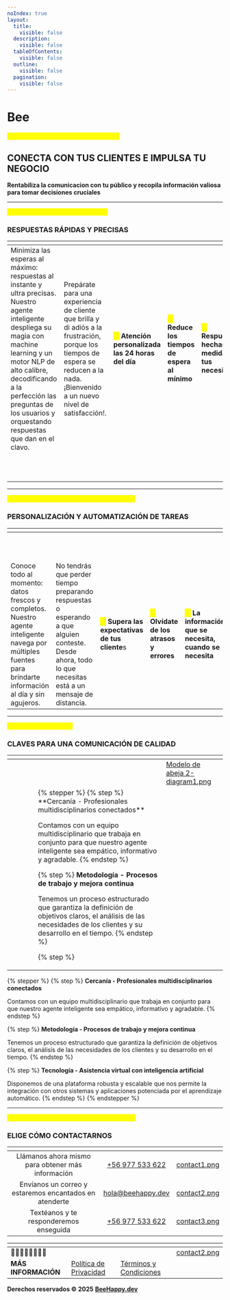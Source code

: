 ```yaml
---
noIndex: true
layout:
  title:
    visible: false
  description:
    visible: false
  tableOfContents:
    visible: false
  outline:
    visible: false
  pagination:
    visible: false
---
```


# Bee

<mark style="color:yellow;">**DESCUBRE NUEVAS OPORTUNIDADES**</mark>

## CONECTA CON TUS CLIENTES E IMPULSA TU NEGOCIO

**Rentabiliza la comunicacion con tu público y recopila información valiosa para tomar decisiones cruciales**

***

<mark style="color:yellow;">**REDUCE LOS TIEMPOS DE ESPERA**</mark>

### RESPUESTAS RÁPIDAS Y PRECISAS

<table data-card-size="large" data-view="cards" data-full-width="false"><thead><tr><th></th><th></th><th></th><th></th><th></th><th data-hidden data-card-cover data-type="files"></th></tr></thead><tbody><tr><td>Minimiza las esperas al máximo: respuestas al instante y ultra precisas. Nuestro agente inteligente despliega su magia con machine learning y un motor NLP de alto calibre, decodificando a la perfección las preguntas de los usuarios y orquestando respuestas que dan en el clavo.</td><td>Prepárate para una experiencia de cliente que brilla y di adiós a la frustración, porque los tiempos de espera se reducen a la nada. ¡Bienvenido a un nuevo nivel de satisfacción!.</td><td><mark style="color:yellow;"><strong>✔</strong></mark> <strong>Atención personalizada las 24 horas del día</strong></td><td><mark style="color:yellow;"><strong>✔</strong></mark> <strong>Reduce los tiempos de espera al mínimo</strong></td><td><mark style="color:yellow;"><strong>✔</strong></mark> <strong>Respuestas hechas a la medida de tus necesidades</strong></td><td></td></tr><tr><td></td><td></td><td></td><td></td><td></td><td><a href=".gitbook/assets/Modelo de abeja 2-diagram1.png">Modelo de abeja 2-diagram1.png</a></td></tr></tbody></table>

***

<mark style="color:yellow;">**CENTRA TU ATENCIÓN EN LO IMPORTANTE**</mark>

### PERSONALIZACIÓN Y AUTOMATIZACIÓN DE TAREAS

<table data-card-size="large" data-view="cards"><thead><tr><th></th><th></th><th></th><th></th><th></th><th data-hidden data-card-cover data-type="files"></th></tr></thead><tbody><tr><td></td><td></td><td></td><td></td><td></td><td><a href=".gitbook/assets/Modelo de abeja 2-diagram1.png">Modelo de abeja 2-diagram1.png</a></td></tr><tr><td>Conoce todo al momento: datos frescos y completos. Nuestro agente inteligente navega por múltiples fuentes para brindarte información al día y sin agujeros.</td><td>No tendrás que perder tiempo preparando respuestas o esperando a que alguien conteste. Desde ahora, todo lo que necesitas está a un mensaje de distancia.</td><td><mark style="color:yellow;"><strong>✔</strong></mark> <strong>Supera las expectativas de tus cliente</strong>s</td><td><mark style="color:yellow;"><strong>✔</strong></mark> <strong>Olvídate de los atrasos y errores</strong></td><td><mark style="color:yellow;"><strong>✔</strong></mark> <strong>La información que se necesita, cuando se necesita</strong></td><td></td></tr></tbody></table>

***

<mark style="color:yellow;">**ALCANZA TUS METAS**</mark>

### CLAVES PARA UNA COMUNICACIÓN DE CALIDAD

<table data-card-size="large" data-view="cards"><thead><tr><th></th><th></th><th></th><th></th><th></th><th data-hidden data-card-cover data-type="files"></th></tr></thead><tbody><tr><td></td><td></td><td></td><td></td><td></td><td><a href=".gitbook/assets/Modelo de abeja 2-diagram1.png">Modelo de abeja 2-diagram1.png</a></td></tr><tr><td></td><td></td><td></td><td></td><td>{% stepper %}
{% step %}
**Cercanía - Profesionales multidisciplinarios conectados**

Contamos con un equipo multidisciplinario que trabaja en conjunto para que nuestro agente inteligente sea empático,
informativo y agradable.
{% endstep %}

{% step %}
**Metodología - Procesos de trabajo y mejora continua**

Tenemos un proceso estructurado que garantiza la definición de objetivos claros, el análisis de las necesidades de los
clientes y su desarrollo en el tiempo.
{% endstep %}

{% step %}
</td><td></td></tr></tbody></table>


{% stepper %}
{% step %}
**Cercanía - Profesionales multidisciplinarios conectados**

Contamos con un equipo multidisciplinario que trabaja en conjunto para que nuestro agente inteligente sea empático,
informativo y agradable.
{% endstep %}

{% step %}
**Metodología - Procesos de trabajo y mejora continua**

Tenemos un proceso estructurado que garantiza la definición de objetivos claros, el análisis de las necesidades de los
clientes y su desarrollo en el tiempo.
{% endstep %}

{% step %}
**Tecnología - Asistencia virtual con inteligencia artificial**

Disponemos de una plataforma robusta y escalable que nos permite la integración con otros sistemas y aplicaciones
potenciada por el aprendizaje automático.
{% endstep %}
{% endstepper %}

***

<mark style="color:yellow;">**SELECCIONA EL MEDIO DE COMUNICACIÓN**</mark>

### ELIGE CÓMO CONTACTARNOS

<table data-column-title-hidden data-view="cards"><thead><tr><th align="center"></th><th align="center"></th><th data-hidden data-card-cover data-type="files"></th></tr></thead><tbody><tr><td align="center">Llámanos ahora mismo para obtener más información</td><td align="center"><a href="tel:+56977533622">+56 977 533 622</a></td><td><a href=".gitbook/assets/contact1.png">contact1.png</a></td></tr><tr><td align="center">Envíanos un correo y estaremos encantados en atenderte</td><td align="center"><a href="mailto:hola@beehappy.dev">hola@beehappy.dev</a></td><td><a href=".gitbook/assets/contact2.png">contact2.png</a></td></tr><tr><td align="center">Textéanos y te responderemos enseguida</td><td align="center"><a href="https://api.whatsapp.com/send?phone=:56977533622">+56 977 533 622</a></td><td><a href=".gitbook/assets/contact3.png">contact3.png</a></td></tr></tbody></table>

<table data-card-size="large" data-view="cards"><thead><tr><th></th><th></th><th></th><th data-hidden data-card-cover data-type="files"></th></tr></thead><tbody><tr><td></td><td></td><td></td><td><a href=".gitbook/assets/contact2.png">contact2.png</a></td></tr><tr><td><strong>MÁS INFORMACIÓN</strong></td><td><a href="https://beehappy.dev/politica-de-privacidad">Política de Privacidad</a></td><td><a href="https://beehappy.dev/terminos-y-condiciones">Términos y Condiciones</a></td><td></td></tr></tbody></table>

**Derechos reservados © 2025** [**BeeHappy.dev**](https://beehappy.dev/)
